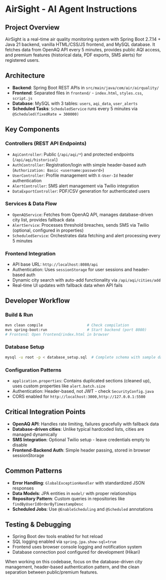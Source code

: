 # AirSight - AI Agent Instructions

## Project Overview
AirSight is a real-time air quality monitoring system with Spring Boot 2.7.14 + Java 21 backend, vanilla HTML/CSS/JS frontend, and MySQL database. It fetches data from OpenAQ API every 5 minutes, provides public AQI access, and premium features (historical data, PDF exports, SMS alerts) for registered users.

## Architecture
- **Backend**: Spring Boot REST APIs in `src/main/java/com/air/airquality/`
- **Frontend**: Separated files in `frontend/` - `index.html`, `styles.css`, `script.js`
- **Database**: MySQL with 3 tables: `users`, `aqi_data`, `user_alerts`
- **Scheduled Tasks**: `ScheduledService` runs every 5 minutes via `@Scheduled(fixedRate = 300000)`

## Key Components

### Controllers (REST API Endpoints)
- `AqiController`: Public (`/api/aqi/*`) and protected endpoints (`/api/aqi/historical`)
- `AuthController`: Registration/login with simple header-based auth (`Authorization: Basic <username:password>`)
- `UserController`: Profile management with `X-User-Id` header authentication
- `AlertController`: SMS alert management via Twilio integration
- `DataExportController`: PDF/CSV generation for authenticated users

### Services & Data Flow
- `OpenAQService`: Fetches from OpenAQ API, manages database-driven city list, provides fallback data
- `AlertService`: Processes threshold breaches, sends SMS via Twilio (optional, configured in properties)
- `ScheduledService`: Orchestrates data fetching and alert processing every 5 minutes

### Frontend Integration
- API base URL: `http://localhost:8080/api`
- Authentication: Uses `sessionStorage` for user sessions and header-based auth
- Dynamic city search with auto-add functionality via `/api/aqi/cities/add`
- Real-time UI updates with fallback data when API fails

## Developer Workflow

### Build & Run
```bash
mvn clean compile                    # Check compilation
mvn spring-boot:run                  # Start backend (port 8080)
# Frontend: Open frontend/index.html in browser
```

### Database Setup
```bash
mysql -u root -p < database_setup.sql  # Complete schema with sample data
```

### Configuration Patterns
- `application.properties`: Contains duplicated sections (cleaned up), uses custom properties like `alert.batch.size`
- Authentication: Header-based, not JWT - check `SecurityConfig.java`
- CORS enabled for `http://localhost:3000,http://127.0.0.1:5500`

## Critical Integration Points
- **OpenAQ API**: Handles rate limiting, failures gracefully with fallback data
- **Database-driven cities**: Unlike typical hardcoded lists, cities are managed dynamically
- **SMS Integration**: Optional Twilio setup - leave credentials empty to disable
- **Frontend-Backend Auth**: Simple header passing, stored in browser sessionStorage

## Common Patterns
- **Error Handling**: `GlobalExceptionHandler` with standardized JSON responses
- **Data Models**: JPA entities in `model/` with proper relationships
- **Repository Pattern**: Custom queries in repositories like `findByUserIdOrderByTimestampDesc`
- **Scheduled Jobs**: Use `@EnableScheduling` and `@Scheduled` annotations

## Testing & Debugging
- Spring Boot dev tools enabled for hot reload
- SQL logging enabled via `spring.jpa.show-sql=true`
- Frontend uses browser console logging and notification system
- Database connection pool configured for development (Hikari)

When working on this codebase, focus on the database-driven city management, header-based authentication pattern, and the clean separation between public/premium features.
